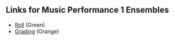 ## Links for Music Performance 1 Ensembles

- [Roll](https://forms.office.com/Pages/ResponsePage.aspx?id=OPHbPg14GEGkjDHFK4ympd9y8YIMowZNvmJ5T_1ZXrVUNDRUQjlMQ0lIQUlTR1lSQVJaQjRLUFBEQi4u) (Green)
- [Grading](https://forms.office.com/r/u80Xg7NrSB) (Orange)

